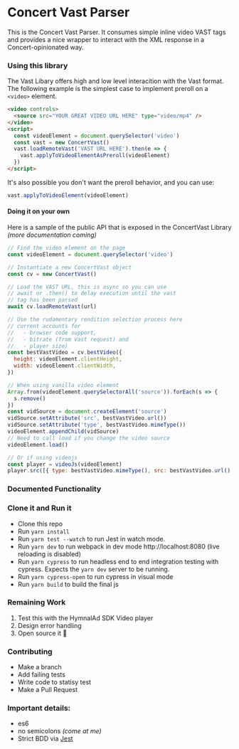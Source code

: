 # Concert Vast Parser

This is the Concert Vast Parser. It consumes simple inline video VAST tags and provides a nice wrapper to interact with the XML response in a Concert-opinionated way.

### Using this library

The Vast Libary offers high and low level interacition with the Vast format. The following example is the simplest case to implement preroll on a `<video>` element.

```html
<video controls>
  <source src="YOUR GREAT VIDEO URL HERE" type="video/mp4" />
</video>
<script>
  const videoElement = document.querySelector('video')
  const vast = new ConcertVast()
  vast.loadRemoteVast('VAST URL HERE').then(e => {
    vast.applyToVideoElementAsPreroll(videoElement)
  })
</script>
```

It's also possible you don't want the preroll behavior, and you can use:

```js
vast.applyToVideoElement(videoElement)
```

#### Doing it on your own

Here is a sample of the public API that is exposed in the ConcertVast Library _(more documentation coming)_

```js
// Find the video element on the page
const videoElement = document.querySelector('video')

// Instantiate a new ConcertVast object
const cv = new ConcertVast()

// Load the VAST URL, this is async so you can use
// await or .then() to delay execution until the vast
// tag has been parsed
await cv.loadRemoteVast(url)

// Use the rudamentary rendition selection process here
// current accounts for
//   - browser code support,
//   - bitrate (from Vast request) and
//   - player size)
const bestVastVideo = cv.bestVideo({
  height: videoElement.clientHeight,
  width: videoElement.clientWidth,
})

// When using vanilla video element
Array.from(videoElement.querySelectorAll('source')).forEach(s => {
  s.remove()
})
const vidSource = document.createElement('source')
vidSource.setAttribute('src', bestVastVideo.url())
vidSource.setAttribute('type', bestVastVideo.mimeType())
videoElement.appendChild(vidSource)
// Need to call load if you change the video source
videoElement.load()

// Or if using videojs
const player = videoJs(videoElement)
player.src([{ type: bestVastVideo.mimeType(), src: bestVastVideo.url() }])
```

### Documented Functionality

### Clone it and Run it

- Clone this repo
- Run `yarn install`
- Run `yarn test --watch` to run Jest in watch mode.
- Run `yarn dev` to run webpack in dev mode http://localhost:8080 (live reloading is disabled)
- Run `yarn cypress` to run headless end to end integration testing with cypress. Expects the `yarn dev` server to be running.
- Run `yarn cypress-open` to run cypress in visual mode
- Run `yarn build` to build the final js

### Remaining Work

1. Test this with the HymnalAd SDK Video player
1. Design error handling
1. Open source it 🙏

### Contributing

- Make a branch
- Add failing tests
- Write code to statisy test
- Make a Pull Request

### Important details:

- es6
- no semicolons _(come at me)_
- Strict BDD via [Jest](https://jestjs.io/)
